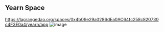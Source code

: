 
## Yearn Space
https://lagrangedao.org/spaces/0x4b09e29a0286dEa0AC64fc258c820730c4F3E0a4/yearn/app
![image](https://github.com/Fuyurawaki/awesome-swanchain/assets/173648399/34633cd2-a6d5-4a4d-bdfe-f64407c205dc)
